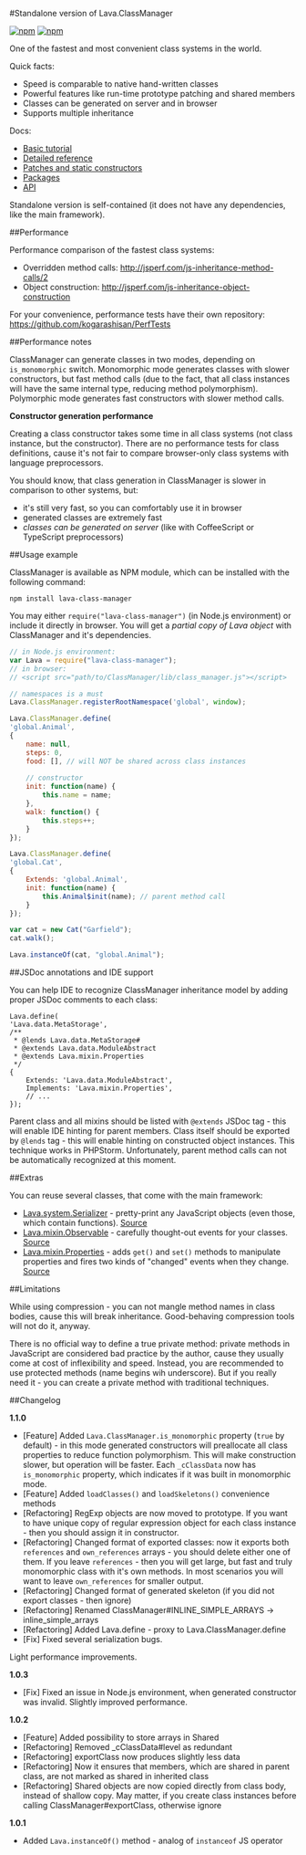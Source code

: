 #Standalone version of Lava.ClassManager

[![npm](https://img.shields.io/npm/v/lava-class-manager.svg)](https://www.npmjs.com/package/lava-class-manager)
[![npm](https://img.shields.io/npm/l/lava-class-manager.svg)]()

One of the fastest and most convenient class systems in the world.

Quick facts:
- Speed is comparable to native hand-written classes
- Powerful features like run-time prototype patching and shared members
- Classes can be generated on server and in browser
- Supports multiple inheritance

Docs:
- [Basic tutorial](http://www.lava-framework.com/www/doc.html#tutorial=Classes)
- [Detailed reference](http://www.lava-framework.com/www/doc.html#reference=Classes)
- [Patches and static constructors](http://www.lava-framework.com/www/doc.html#reference=ClassPatches)
- [Packages](http://www.lava-framework.com/www/doc.html#reference=Packages)
- [API](http://www.lava-framework.com/www/doc.html#object=Lava.ClassManager)

Standalone version is self-contained (it does not have any dependencies, like the main framework).

##Performance

Performance comparison of the fastest class systems:
- Overridden method calls: http://jsperf.com/js-inheritance-method-calls/2
- Object construction: http://jsperf.com/js-inheritance-object-construction

For your convenience, performance tests have their own repository:
https://github.com/kogarashisan/PerfTests

##Performance notes

ClassManager can generate classes in two modes, depending on `is_monomorphic` switch.
Monomorphic mode generates classes with slower constructors, but fast method calls 
(due to the fact, that all class instances will have the same internal type, reducing method polymorphism).
Polymorphic mode generates fast constructors with slower method calls.

<b>Constructor generation performance</b>

Creating a class constructor takes some time in all class systems (not class instance, but the constructor).
There are no performance tests for class definitions, cause it's not fair to compare 
browser-only class systems with language preprocessors.

You should know, that class generation in ClassManager is slower in comparison to other systems, but:
- it's still very fast, so you can comfortably use it in browser
- generated classes are extremely fast
- <i>classes can be generated on server</i> (like with CoffeeScript or TypeScript preprocessors)

##Usage example

ClassManager is available as NPM module, which can be installed with the following command:

```
npm install lava-class-manager
```

You may either `require("lava-class-manager")` (in Node.js environment) or include it directly in browser.
You will get a <i>partial copy of Lava object</i> with ClassManager and it's dependencies.

```javascript
// in Node.js environment:
var Lava = require("lava-class-manager");
// in browser:
// <script src="path/to/ClassManager/lib/class_manager.js"></script>

// namespaces is a must
Lava.ClassManager.registerRootNamespace('global', window);

Lava.ClassManager.define(
'global.Animal',
{
	name: null,
	steps: 0,
	food: [], // will NOT be shared across class instances
	
	// constructor
	init: function(name) {
		this.name = name;
	},
	walk: function() {
		this.steps++;
	}
});

Lava.ClassManager.define(
'global.Cat',
{
	Extends: 'global.Animal',
	init: function(name) {
		this.Animal$init(name); // parent method call
	}
});

var cat = new Cat("Garfield");
cat.walk();

Lava.instanceOf(cat, "global.Animal");
```

##JSDoc annotations and IDE support

You can help IDE to recognize ClassManager inheritance model by adding proper JSDoc comments to each class:

```
Lava.define(
'Lava.data.MetaStorage',
/**
 * @lends Lava.data.MetaStorage#
 * @extends Lava.data.ModuleAbstract
 * @extends Lava.mixin.Properties
 */
{
	Extends: 'Lava.data.ModuleAbstract',
	Implements: 'Lava.mixin.Properties',
	// ...
});
```

Parent class and all mixins should be listed with `@extends` JSDoc tag - this will enable IDE hinting for parent members.
Class itself should be exported by `@lends` tag - this will enable hinting on constructed object instances.
This technique works in PHPStorm. Unfortunately, parent method calls can not be automatically recognized at this moment.

##Extras

You can reuse several classes, that come with the main framework:
- [Lava.system.Serializer](http://www.lava-framework.com/www/doc.html#class=Lava.system.Serializer) - 
pretty-print any JavaScript objects (even those, which contain functions). 
[Source](https://github.com/kogarashisan/LiquidLava/blob/master/src/System/Serializer.class.js)
- [Lava.mixin.Observable](http://www.lava-framework.com/www/doc.html#class=Lava.mixin.Observable) - 
carefully thought-out events for your classes. 
[Source](https://github.com/kogarashisan/LiquidLava/blob/master/src/Mixin/Observable.class.js)
- [Lava.mixin.Properties](http://www.lava-framework.com/www/doc.html#class=Lava.mixin.Properties) -
adds `get()` and `set()` methods to manipulate properties and fires two kinds of "changed" events when they change.
[Source](https://github.com/kogarashisan/LiquidLava/blob/master/src/Mixin/Properties.class.js)

##Limitations

While using compression - you can not mangle method names in class bodies, cause this will break inheritance.
Good-behaving compression tools will not do it, anyway.

There is no official way to define a true private method: private methods in JavaScript are considered 
bad practice by the author, cause they usually come at cost of inflexibility and speed. Instead, you are recommended 
to use protected methods (name begins wih underscore). But if you really need it - you can create a private method with
traditional techniques.

##Changelog

<b>1.1.0</b>

- [Feature] Added `Lava.ClassManager.is_monomorphic` property (`true` by default) - in this mode
generated constructors will preallocate all class properties to reduce function polymorphism. 
This will make construction slower, but operation will be faster.
Each `_cClassData` now has `is_monomorphic` property, which indicates if it was built in monomorphic mode.
- [Feature] Added `loadClasses()` and `loadSkeletons()` convenience methods
- [Refactoring] RegExp objects are now moved to prototype. If you want to have unique copy of regular expression object
for each class instance - then you should assign it in constructor.
- [Refactoring] Changed format of exported classes: now it exports both `references` and `own_references` arrays -
you should delete either one of them. If you leave `references` - then you will get large, but fast and
truly monomorphic class with it's own methods. In most scenarios you will want to leave `own_references` for smaller output.
- [Refactoring] Changed format of generated skeleton (if you did not export classes - then ignore)
- [Refactoring] Renamed ClassManager#INLINE_SIMPLE_ARRAYS -> inline_simple_arrays
- [Refactoring] Added Lava.define - proxy to Lava.ClassManager.define
- [Fix] Fixed several serialization bugs. 

Light performance improvements.

<b>1.0.3</b>
- [Fix] Fixed an issue in Node.js environment, when generated constructor was invalid. Slightly improved performance.

<b>1.0.2</b>

- [Feature] Added possibility to store arrays in Shared
- [Refactoring] Removed _cClassData#level as redundant
- [Refactoring] exportClass now produces slightly less data
- [Refactoring] Now it ensures that members, which are shared in parent class, are not marked as shared in inherited class
- [Refactoring] Shared objects are now copied directly from class body, instead of shallow copy.
May matter, if you create class instances before calling ClassManager#exportClass, otherwise ignore

<b>1.0.1</b>

- Added `Lava.instanceOf()` method - analog of `instanceof` JS operator